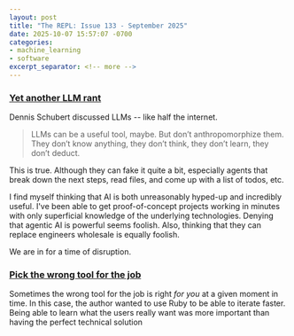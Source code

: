 ```yaml
---
layout: post
title: "The REPL: Issue 133 - September 2025"
date: 2025-10-07 15:57:07 -0700
categories:
- machine_learning
- software
excerpt_separator: <!-- more -->
---
```


### [Yet another LLM rant](https://overengineer.dev/txt/2025-08-09-another-llm-rant/)

Dennis Schubert discussed LLMs -- like half the internet.

> LLMs can be a useful tool, maybe. But don’t anthropomorphize them. They don’t know anything, they don’t think, they don’t learn, they don’t deduct.

This is true. Although they can fake it quite a bit, especially agents that break down the next steps, read files, and come up with a list of todos, etc.

I find myself thinking that AI is both unreasonably hyped-up and incredibly useful. I've been able to get proof-of-concept projects working in minutes with only superficial knowledge of the underlying technologies. Denying that agentic AI is powerful seems foolish. Also, thinking that they can replace engineers wholesale is equally foolish.

We are in for a time of disruption.

### [Pick the wrong tool for the job](https://terminalwire.com/articles/wrong-tool)

Sometimes the wrong tool for the job is right *for you* at a given moment in time. In this case, the author wanted to use Ruby to be able to iterate faster. Being able to learn what the users really want was more important than having the perfect technical solution
